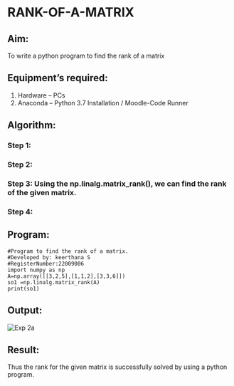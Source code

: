 # RANK-OF-A-MATRIX
## Aim:
To write a python program to find the rank of a matrix
## Equipment’s required:
1. 	Hardware – PCs
2. 	Anaconda – Python 3.7 Installation / Moodle-Code Runner
## Algorithm:
### Step 1: 
### Step 2: 
### Step 3: Using the np.linalg.matrix_rank(), we can find the rank of the given matrix.
### Step 4: 
## Program:
```
#Program to find the rank of a matrix.
#Developed by: keerthana S
#RegisterNumber:22009006
import numpy as np
A=np.array([[3,2,5],[1,1,2],[3,3,6]])
so1 =np.linalg.matrix_rank(A)
print(so1)
```
## Output:
![Exp 2a](https://user-images.githubusercontent.com/119477890/212715887-5ba7f5e0-d142-421e-bb12-029b7497c3e9.png)

## Result:
Thus the rank for the given matrix is successfully solved by  using a python program.

